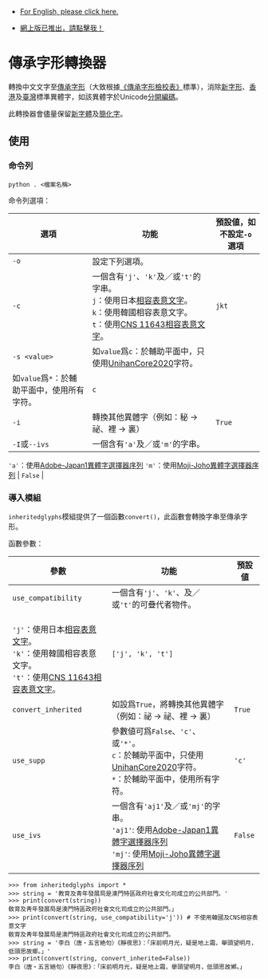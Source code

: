 * [For English, please click here.](https://github.com/haydenwong7bm/inherited-glyphs-converter/blob/master/README_en.md)

* [網上版已推出，請點擊我！](https://haydenwong7bm.github.io/inherited-glyphs-converter/zh-tc/)

# 傳承字形轉換器
 轉換中文文字至[傳承字形](https://zh.wikipedia.org/wiki/%E8%88%8A%E5%AD%97%E5%BD%A2)（大致根據[《傳承字形檢校表》](https://github.com/ichitenfont/inheritedglyphs)標準），消除[新字形](https://zh.wikipedia.org/wiki/%E6%96%B0%E5%AD%97%E5%BD%A2)、[香港](https://zh.wikipedia.org/wiki/%E5%B8%B8%E7%94%A8%E5%AD%97%E5%AD%97%E5%BD%A2%E8%A1%A8)及[臺灣](https://zh.wikipedia.org/wiki/%E5%9C%8B%E5%AD%97%E6%A8%99%E6%BA%96%E5%AD%97%E9%AB%94)標準異體字，如該異體字於Unicode[分開編碼](https://zh.wikipedia.org/wiki/%E4%B8%AD%E6%97%A5%E9%9F%93%E7%B5%B1%E4%B8%80%E8%A1%A8%E6%84%8F%E6%96%87%E5%AD%97#%E8%AA%8D%E5%90%8C%E5%8E%9F%E5%89%87%E8%88%87%E5%8E%9F%E5%AD%97%E9%9B%86%E5%88%86%E9%9B%A2%E5%8E%9F%E5%89%87)。
 
 此轉換器會儘量保留[新字體](https://zh.wikipedia.org/wiki/%E6%96%B0%E5%AD%97%E4%BD%93)及[簡化字](https://zh.wikipedia.org/wiki/%E7%AE%80%E5%8C%96%E5%AD%97)。
 
 ## 使用
 
 ### 命令列
 
	python . <檔案名稱>
 
 命令列選項：
 
 | **選項** | **功能** | **預設値，如不設定`-o`選項** |
 |---|---|---|
 | `-o` | 設定下列選項。 | |
 | `-c` | 一個含有`'j'`、`'k'`及／或`'t'`的字串。<br>`j`：使用日本[相容表意文字](https://zh.wikipedia.org/wiki/%E4%B8%AD%E6%97%A5%E9%9F%93%E7%9B%B8%E5%AE%B9%E8%A1%A8%E6%84%8F%E6%96%87%E5%AD%97)。<br>`k`：使用韓國相容表意文字。<br>`t`：使用[CNS 11643相容表意文字](https://zh.wikipedia.org/wiki/%E4%B8%AD%E6%97%A5%E9%9F%93%E7%9B%B8%E5%AE%B9%E8%A1%A8%E6%84%8F%E6%96%87%E5%AD%97%E8%A3%9C%E5%85%85%E5%8D%80)。 | `jkt` |
 | `-s <value>` | 如`value`爲`c`：於輔助平面中，只使用[UnihanCore2020](https://www.unicode.org/L2/L2019/19388-unihan-core-2020.pdf)字符。
 如`value`爲`*`：於輔助平面中，使用所有字符。| `c` |
 | `-i` | 轉換其他異體字（例如：秘 → 祕、裡 → 裏） | `True` |
 | `-I`或`--ivs` | 一個含有`'a'`及／或`'m'`的字串。
 `'a'`：使用[Adobe-Japan1異體字選擇器序列](https://unicode.org/ivd/data/2022-09-13/IVD_Charts_Adobe-Japan1.pdf)
 `'m'`：使用[Moji-Joho異體字選擇器序列](https://unicode.org/ivd/data/2022-09-13/IVD_Charts_Moji_Joho.pdf) | `False` |
 
 ### 導入模組
 
 `inheritedglyphs`模組提供了一個函數`convert()`，此函數會轉換字串至傳承字形。
 
 函數參數：
 
 | **參數** | **功能** | **預設値** |
 |---|---|---|
 | `use_compatibility` | 一個含有`'j'`、`'k'`、及／或`'t'`的可疊代者物件。
<br>`'j'`：使用日本[相容表意文字](https://zh.wikipedia.org/wiki/%E4%B8%AD%E6%97%A5%E9%9F%93%E7%9B%B8%E5%AE%B9%E8%A1%A8%E6%84%8F%E6%96%87%E5%AD%97)。<br>`'k'`：使用韓國相容表意文字。<br> `'t'`：使用[CNS 11643相容表意文字](https://zh.wikipedia.org/wiki/%E4%B8%AD%E6%97%A5%E9%9F%93%E7%9B%B8%E5%AE%B9%E8%A1%A8%E6%84%8F%E6%96%87%E5%AD%97%E8%A3%9C%E5%85%85%E5%8D%80)。 | `['j', 'k', 't']` |
 | `convert_inherited` | 如設爲`True`，將轉換其他異體字（例如：祕 → 祕、裡 → 裏） | `True` |
 | `use_supp` | 參數値可爲`False`、`'c'`、或`'*'`。<br>`c`：於輔助平面中，只使用[UnihanCore2020](https://www.unicode.org/L2/L2019/19388-unihan-core-2020.pdf)字符。<br>`*`：於輔助平面中，使用所有字符。 | `'c'` |
 | `use_ivs` | 一個含有`'aj1'`及／或`'mj'`的字串。<br>`'aj1'`: 使用[Adobe-Japan1異體字選擇器序列](https://unicode.org/ivd/data/2022-09-13/IVD_Charts_Adobe-Japan1.pdf)<br>`'mj'`: 使用[Moji-Joho異體字選擇器序列](https://unicode.org/ivd/data/2022-09-13/IVD_Charts_Moji_Joho.pdf) | `False` |
 
	>>> from inheritedglyphs import *
	>>> string = '教育及青年發展局是澳門特區政府社會文化司成立的公共部門。'
	>>> print(convert(string))
	敎育及靑年發展局是澳門特區政府社會文化司成立的公共部門。」
	>>> print(convert(string, use_compatibility='j')) # 不使用韓國及CNS相容表意文字
	敎育及靑年發展局是澳門特區政府社會文化司成立的公共部門。
	>>> string = '李白（唐‧五言絶句）《靜夜思》：「床前明月光，疑是地上霜，舉頭望明月，低頭思故鄉。」'
	>>> print(convert(string, convert_inherited=False))
	李白（唐‧五言絕句）《靜夜思》：「床前明月光，疑是地上霜，擧頭望明月，低頭思故鄕。」